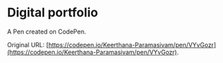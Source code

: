 # Digital portfolio 

A Pen created on CodePen.

Original URL: [https://codepen.io/Keerthana-Paramasivam/pen/VYvGozr](https://codepen.io/Keerthana-Paramasivam/pen/VYvGozr).

